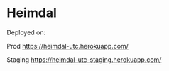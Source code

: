 # Heimdal

Deployed on:

Prod https://heimdal-utc.herokuapp.com/

Staging https://heimdal-utc-staging.herokuapp.com/

